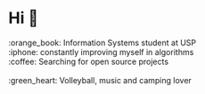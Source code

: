 <h1>Hi 👋</h1>
:orange_book:	Information Systems student at USP<br>
:iphone: constantly improving myself in algorithms <br>
:coffee: Searching for open source projects<br> <br>
:green_heart: Volleyball, music and camping lover<br>
